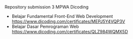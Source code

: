 Repository submission 3 MPWA Dicoding

- Belajar Fundamental Front-End Web Development
  https://www.dicoding.com/certificates/MEPJ5Y4VQP3V
- Belajar Dasar Pemrograman Web
  https://www.dicoding.com/certificates/QLZ984WQMX5D
